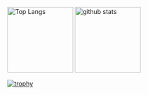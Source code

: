 <!--
**tasukuwato/tasukuwato** is a ✨ _special_ ✨ repository because its `README.md` (this file) appears on your GitHub profile.

Here are some ideas to get you started:

- 🔭 I’m currently working on ...
- 🌱 I’m currently learning ...
- 👯 I’m looking to collaborate on ...
- 🤔 I’m looking for help with ...
- 💬 Ask me about ...
- 📫 How to reach me: ...
- 😄 Pronouns: ...
- ⚡ Fun fact: ...
-->
<p align="left">
  <img alt="Top Langs" height="150px" src="https://github-readme-stats.vercel.app/api/top-langs/?username=tasukuwato&rank=-C&layout=compact&theme=dracula" />
  <img alt="github stats" height="150px" src="https://github-readme-stats.vercel.app/api?username=tasukuwato&theme=dracula&show_icons=true" />
</p>

[![trophy](https://github-profile-trophy.vercel.app/?username=tasukuwato&theme=dracula&column=8)](https://github.com/ryo-ma/github-profile-trophy)

